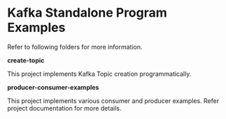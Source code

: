 # Kafka Standalone Program Examples

Refer to following folders for more information.


**create-topic**

This project implements Kafka Topic creation programmatically.

**producer-consumer-examples**

This project implements various consumer and producer examples. Refer project documentation for more details.  
  